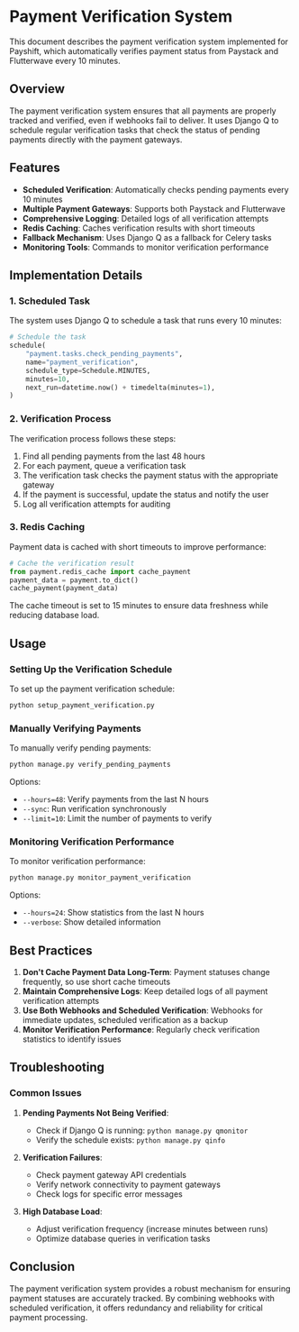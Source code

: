 # Payment Verification System

This document describes the payment verification system implemented for Payshift, which automatically verifies payment status from Paystack and Flutterwave every 10 minutes.

## Overview

The payment verification system ensures that all payments are properly tracked and verified, even if webhooks fail to deliver. It uses Django Q to schedule regular verification tasks that check the status of pending payments directly with the payment gateways.

## Features

- **Scheduled Verification**: Automatically checks pending payments every 10 minutes
- **Multiple Payment Gateways**: Supports both Paystack and Flutterwave
- **Comprehensive Logging**: Detailed logs of all verification attempts
- **Redis Caching**: Caches verification results with short timeouts
- **Fallback Mechanism**: Uses Django Q as a fallback for Celery tasks
- **Monitoring Tools**: Commands to monitor verification performance

## Implementation Details

### 1. Scheduled Task

The system uses Django Q to schedule a task that runs every 10 minutes:

```python
# Schedule the task
schedule(
    "payment.tasks.check_pending_payments",
    name="payment_verification",
    schedule_type=Schedule.MINUTES,
    minutes=10,
    next_run=datetime.now() + timedelta(minutes=1),
)
```

### 2. Verification Process

The verification process follows these steps:

1. Find all pending payments from the last 48 hours
2. For each payment, queue a verification task
3. The verification task checks the payment status with the appropriate gateway
4. If the payment is successful, update the status and notify the user
5. Log all verification attempts for auditing

### 3. Redis Caching

Payment data is cached with short timeouts to improve performance:

```python
# Cache the verification result
from payment.redis_cache import cache_payment
payment_data = payment.to_dict()
cache_payment(payment_data)
```

The cache timeout is set to 15 minutes to ensure data freshness while reducing database load.

## Usage

### Setting Up the Verification Schedule

To set up the payment verification schedule:

```bash
python setup_payment_verification.py
```

### Manually Verifying Payments

To manually verify pending payments:

```bash
python manage.py verify_pending_payments
```

Options:
- `--hours=48`: Verify payments from the last N hours
- `--sync`: Run verification synchronously
- `--limit=10`: Limit the number of payments to verify

### Monitoring Verification Performance

To monitor verification performance:

```bash
python manage.py monitor_payment_verification
```

Options:
- `--hours=24`: Show statistics from the last N hours
- `--verbose`: Show detailed information

## Best Practices

1. **Don't Cache Payment Data Long-Term**: Payment statuses change frequently, so use short cache timeouts
2. **Maintain Comprehensive Logs**: Keep detailed logs of all payment verification attempts
3. **Use Both Webhooks and Scheduled Verification**: Webhooks for immediate updates, scheduled verification as a backup
4. **Monitor Verification Performance**: Regularly check verification statistics to identify issues

## Troubleshooting

### Common Issues

1. **Pending Payments Not Being Verified**:
   - Check if Django Q is running: `python manage.py qmonitor`
   - Verify the schedule exists: `python manage.py qinfo`

2. **Verification Failures**:
   - Check payment gateway API credentials
   - Verify network connectivity to payment gateways
   - Check logs for specific error messages

3. **High Database Load**:
   - Adjust verification frequency (increase minutes between runs)
   - Optimize database queries in verification tasks

## Conclusion

The payment verification system provides a robust mechanism for ensuring payment statuses are accurately tracked. By combining webhooks with scheduled verification, it offers redundancy and reliability for critical payment processing.
